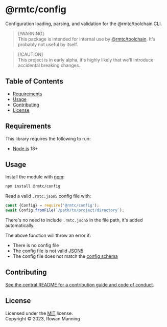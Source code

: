 
# @rmtc/config

Configuration loading, parsing, and validation for the @rmtc/toolchain CLI.

> [!WARNING]<br/>
> This package is intended for internal use by [@rmtc/toolchain](https://github.com/rowanmanning/toolchain#readme). It's probably not useful by itself.

> [!CAUTION]<br/>
> This project is in early alpha, it's highly likely that we'll introduce accidental breaking changes.


## Table of Contents

  * [Requirements](#requirements)
  * [Usage](#usage)
  * [Contributing](#contributing)
  * [License](#license)


## Requirements

This library requires the following to run:

  * [Node.js](https://nodejs.org/) 18+


## Usage

Install the module with [npm](https://www.npmjs.com/):

```sh
npm install @rmtc/config
```

Read a valid `.rmtc.json5` config file with:

```js
const {Config} = require('@rmtc/config');
await Config.fromFile(`/path/to/project/directory`);
```

There's no need to include `.rmtc.json5` in the file path, it's added automatically.

The above function will throw an error if:

  * There is no config file
  * The config file is not valid [JSON5](https://json5.org/)
  * The config file does not match the [config schema](./schema.json)


## Contributing

[See the central README for a contribution guide and code of conduct](https://github.com/rowanmanning/toolchain#contributing).


## License

Licensed under the [MIT](https://github.com/rowanmanning/toolchain/blob/main/LICENSE) license.<br/>
Copyright &copy; 2023, Rowan Manning
